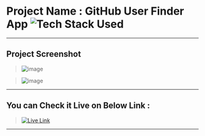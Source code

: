 # Project Name : GitHub User Finder App ![Tech Stack Used](https://img.shields.io/badge/Technologies-ReactJS-magenta)

---

## Project Screenshot

>![image](https://github.com/DeeptiDaisy/githubuser-finder/assets/109961309/72e5256f-e4e8-41ae-8d7f-ff0d875bf623)


> ![image](https://github.com/DeeptiDaisy/githubuser-finder/assets/109961309/8b66a61c-8790-43d0-bc69-eff0c9934a08)


---

## You can Check it Live on Below Link :

> [![Live Link](https://img.shields.io/badge/DEPLOYED-LINK-green)](https://git-hub-usr-finder-hzel.vercel.app/)

---
